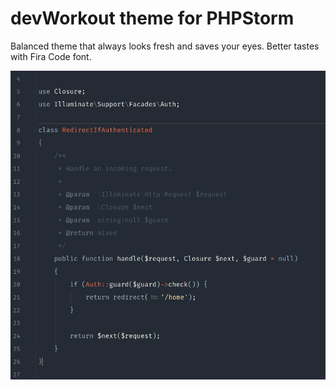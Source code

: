 # devWorkout theme for PHPStorm

Balanced theme that always looks fresh and saves your eyes.
Better tastes with Fira Code font.

![screenshot](screenshots/example.png)
